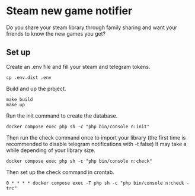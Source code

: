 # Steam new game notifier
Do you share your steam library through family sharing and want your friends to know the new games you get?

## Set up
Create an .env file and fill your steam and telegram tokens.
```
cp .env.dist .env
```

Build and up the project.
```
make build
make up
```
Run the init command to create the database.

```
docker compose exec php sh -c "php bin/console n:init"
```
Then run the check command once to import your library (the first time is recommended to disable telegram notifications with -t false)
It may take a while depending of your library size.
```
docker compose exec php sh -c "php bin/console n:check"
```
Then set up the check command in crontab.
```
0 * * * * docker compose exec -T php sh -c "php bin/console n:check -trc"
```
